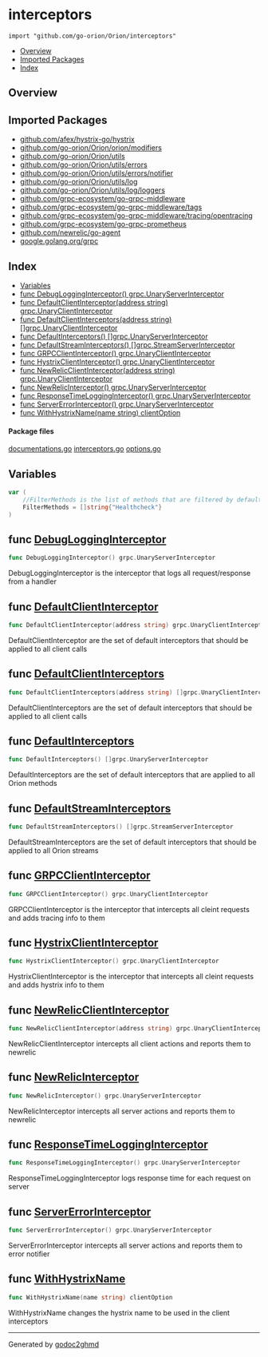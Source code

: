 # interceptors
`import "github.com/go-orion/Orion/interceptors"`

* [Overview](#pkg-overview)
* [Imported Packages](#pkg-imports)
* [Index](#pkg-index)

## <a name="pkg-overview">Overview</a>

## <a name="pkg-imports">Imported Packages</a>

- [github.com/afex/hystrix-go/hystrix](https://godoc.org/github.com/afex/hystrix-go/hystrix)
- [github.com/go-orion/Orion/orion/modifiers](./../orion/modifiers)
- [github.com/go-orion/Orion/utils](./../utils)
- [github.com/go-orion/Orion/utils/errors](./../utils/errors)
- [github.com/go-orion/Orion/utils/errors/notifier](./../utils/errors/notifier)
- [github.com/go-orion/Orion/utils/log](./../utils/log)
- [github.com/go-orion/Orion/utils/log/loggers](./../utils/log/loggers)
- [github.com/grpc-ecosystem/go-grpc-middleware](https://godoc.org/github.com/grpc-ecosystem/go-grpc-middleware)
- [github.com/grpc-ecosystem/go-grpc-middleware/tags](https://godoc.org/github.com/grpc-ecosystem/go-grpc-middleware/tags)
- [github.com/grpc-ecosystem/go-grpc-middleware/tracing/opentracing](https://godoc.org/github.com/grpc-ecosystem/go-grpc-middleware/tracing/opentracing)
- [github.com/grpc-ecosystem/go-grpc-prometheus](https://godoc.org/github.com/grpc-ecosystem/go-grpc-prometheus)
- [github.com/newrelic/go-agent](https://godoc.org/github.com/newrelic/go-agent)
- [google.golang.org/grpc](https://godoc.org/google.golang.org/grpc)

## <a name="pkg-index">Index</a>
* [Variables](#pkg-variables)
* [func DebugLoggingInterceptor() grpc.UnaryServerInterceptor](#DebugLoggingInterceptor)
* [func DefaultClientInterceptor(address string) grpc.UnaryClientInterceptor](#DefaultClientInterceptor)
* [func DefaultClientInterceptors(address string) []grpc.UnaryClientInterceptor](#DefaultClientInterceptors)
* [func DefaultInterceptors() []grpc.UnaryServerInterceptor](#DefaultInterceptors)
* [func DefaultStreamInterceptors() []grpc.StreamServerInterceptor](#DefaultStreamInterceptors)
* [func GRPCClientInterceptor() grpc.UnaryClientInterceptor](#GRPCClientInterceptor)
* [func HystrixClientInterceptor() grpc.UnaryClientInterceptor](#HystrixClientInterceptor)
* [func NewRelicClientInterceptor(address string) grpc.UnaryClientInterceptor](#NewRelicClientInterceptor)
* [func NewRelicInterceptor() grpc.UnaryServerInterceptor](#NewRelicInterceptor)
* [func ResponseTimeLoggingInterceptor() grpc.UnaryServerInterceptor](#ResponseTimeLoggingInterceptor)
* [func ServerErrorInterceptor() grpc.UnaryServerInterceptor](#ServerErrorInterceptor)
* [func WithHystrixName(name string) clientOption](#WithHystrixName)

#### <a name="pkg-files">Package files</a>
[documentations.go](./documentations.go) [interceptors.go](./interceptors.go) [options.go](./options.go) 

## <a name="pkg-variables">Variables</a>
``` go
var (
    //FilterMethods is the list of methods that are filtered by default
    FilterMethods = []string{"Healthcheck"}
)
```

## <a name="DebugLoggingInterceptor">func</a> [DebugLoggingInterceptor](./interceptors.go#L74)
``` go
func DebugLoggingInterceptor() grpc.UnaryServerInterceptor
```
DebugLoggingInterceptor is the interceptor that logs all request/response from a handler

## <a name="DefaultClientInterceptor">func</a> [DefaultClientInterceptor](./interceptors.go#L69)
``` go
func DefaultClientInterceptor(address string) grpc.UnaryClientInterceptor
```
DefaultClientInterceptor are the set of default interceptors that should be applied to all client calls

## <a name="DefaultClientInterceptors">func</a> [DefaultClientInterceptors](./interceptors.go#L51)
``` go
func DefaultClientInterceptors(address string) []grpc.UnaryClientInterceptor
```
DefaultClientInterceptors are the set of default interceptors that should be applied to all client calls

## <a name="DefaultInterceptors">func</a> [DefaultInterceptors](./interceptors.go#L39)
``` go
func DefaultInterceptors() []grpc.UnaryServerInterceptor
```
DefaultInterceptors are the set of default interceptors that are applied to all Orion methods

## <a name="DefaultStreamInterceptors">func</a> [DefaultStreamInterceptors](./interceptors.go#L60)
``` go
func DefaultStreamInterceptors() []grpc.StreamServerInterceptor
```
DefaultStreamInterceptors are the set of default interceptors that should be applied to all Orion streams

## <a name="GRPCClientInterceptor">func</a> [GRPCClientInterceptor](./interceptors.go#L154)
``` go
func GRPCClientInterceptor() grpc.UnaryClientInterceptor
```
GRPCClientInterceptor is the interceptor that intercepts all cleint requests and adds tracing info to them

## <a name="HystrixClientInterceptor">func</a> [HystrixClientInterceptor](./interceptors.go#L159)
``` go
func HystrixClientInterceptor() grpc.UnaryClientInterceptor
```
HystrixClientInterceptor is the interceptor that intercepts all cleint requests and adds hystrix info to them

## <a name="NewRelicClientInterceptor">func</a> [NewRelicClientInterceptor](./interceptors.go#L141)
``` go
func NewRelicClientInterceptor(address string) grpc.UnaryClientInterceptor
```
NewRelicClientInterceptor intercepts all client actions and reports them to newrelic

## <a name="NewRelicInterceptor">func</a> [NewRelicInterceptor](./interceptors.go#L98)
``` go
func NewRelicInterceptor() grpc.UnaryServerInterceptor
```
NewRelicInterceptor intercepts all server actions and reports them to newrelic

## <a name="ResponseTimeLoggingInterceptor">func</a> [ResponseTimeLoggingInterceptor](./interceptors.go#L84)
``` go
func ResponseTimeLoggingInterceptor() grpc.UnaryServerInterceptor
```
ResponseTimeLoggingInterceptor logs response time for each request on server

## <a name="ServerErrorInterceptor">func</a> [ServerErrorInterceptor](./interceptors.go#L117)
``` go
func ServerErrorInterceptor() grpc.UnaryServerInterceptor
```
ServerErrorInterceptor intercepts all server actions and reports them to error notifier

## <a name="WithHystrixName">func</a> [WithHystrixName](./options.go#L24)
``` go
func WithHystrixName(name string) clientOption
```
WithHystrixName changes the hystrix name to be used in the client interceptors

- - -
Generated by [godoc2ghmd](https://github.com/GandalfUK/godoc2ghmd)